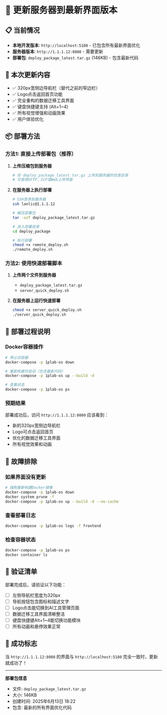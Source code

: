 # 🚀 更新服务器到最新界面版本

## 📋 当前情况
- **本地开发版本**: `http://localhost:5180` - 已包含所有最新界面优化
- **服务器版本**: `http://1.1.1.12:8080` - 需要更新
- **部署包**: `deploy_package_latest.tar.gz` (146KB) - 包含最新代码

## 🎯 本次更新内容
- ✅ 320px宽侧边导航栏（替代之前的窄边栏）
- ✅ Logo点击返回首页功能
- ✅ 完全重构的数据迁移工具界面
- ✅ 键盘快捷键支持 (Alt+1~4)
- ✅ 所有视觉增强和动画效果
- ✅ 用户体验优化

## 📦 部署方法

### 方法1: 直接上传部署包（推荐）
1. **上传压缩包到服务器**
   ```bash
   # 将 deploy_package_latest.tar.gz 上传到服务器的任意目录
   # 可使用SFTP、SCP或Web上传界面
   ```

2. **在服务器上执行部署**
   ```bash
   # SSH登录到服务器
   ssh lanlic@1.1.1.12
   
   # 解压部署包
   tar -xzf deploy_package_latest.tar.gz
   
   # 进入部署目录
   cd deploy_package
   
   # 执行部署
   chmod +x remote_deploy.sh
   ./remote_deploy.sh
   ```

### 方法2: 使用快速部署脚本
1. **上传两个文件到服务器**
   - `deploy_package_latest.tar.gz`
   - `server_quick_deploy.sh`

2. **在服务器上运行快速部署**
   ```bash
   chmod +x server_quick_deploy.sh
   ./server_quick_deploy.sh
   ```

## 🔧 部署过程说明

### Docker容器操作
```bash
# 停止旧容器
docker-compose -p 1plab-os down

# 重新构建并启动（包含最新代码）
docker-compose -p 1plab-os up --build -d

# 查看状态
docker-compose -p 1plab-os ps
```

### 预期结果
部署成功后，访问 `http://1.1.1.12:8080` 应该看到：
- 新的320px宽侧边导航栏
- Logo可点击返回首页
- 优化的数据迁移工具界面
- 所有视觉效果和动画

## 🐛 故障排除

### 如果界面没有更新
```bash
# 强制重新构建Docker镜像
docker-compose -p 1plab-os down
docker system prune -f
docker-compose -p 1plab-os up --build -d --no-cache
```

### 查看部署日志
```bash
docker-compose -p 1plab-os logs -f frontend
```

### 检查容器状态
```bash
docker-compose -p 1plab-os ps
docker container ls
```

## 📝 验证清单
部署完成后，请验证以下功能：
- [ ] 左侧导航栏宽度为320px
- [ ] 导航按钮包含图标和描述文字
- [ ] Logo点击能切换到AI工具管理页面
- [ ] 数据迁移工具界面清晰整洁
- [ ] 键盘快捷键Alt+1~4能切换功能模块
- [ ] 所有动画和悬停效果正常

## 🎉 成功标志
当 `http://1.1.1.12:8080` 的界面与 `http://localhost:5180` 完全一致时，更新就成功了！

---
**部署包信息**
- 文件: `deploy_package_latest.tar.gz`
- 大小: 146KB
- 创建时间: 2025年6月13日 18:22
- 包含: 最新的所有界面优化代码
